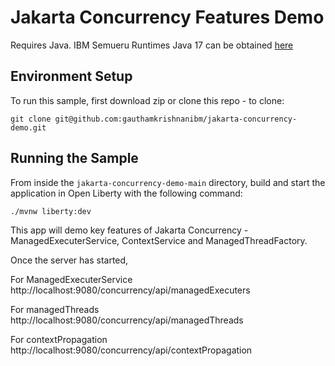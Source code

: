 # Jakarta Concurrency Features Demo

Requires Java. IBM Semueru Runtimes Java 17 can be obtained [here](https://developer.ibm.com/languages/java/semeru-runtimes/downloads/)

## Environment Setup
To run this sample, first download zip or clone this repo - to clone:
```shell
git clone git@github.com:gauthamkrishnanibm/jakarta-concurrency-demo.git
```

## Running the Sample
From inside the `jakarta-concurrency-demo-main` directory, build and start the application in Open Liberty with the following command: 

```shell
./mvnw liberty:dev
```

This app will demo key features of Jakarta Concurrency - ManagedExecuterService, ContextService and ManagedThreadFactory.

Once the server has started, 

For ManagedExecuterService
http://localhost:9080/concurrency/api/managedExecuters

For managedThreads
http://localhost:9080/concurrency/api/managedThreads

For contextPropagation
http://localhost:9080/concurrency/api/contextPropagation


